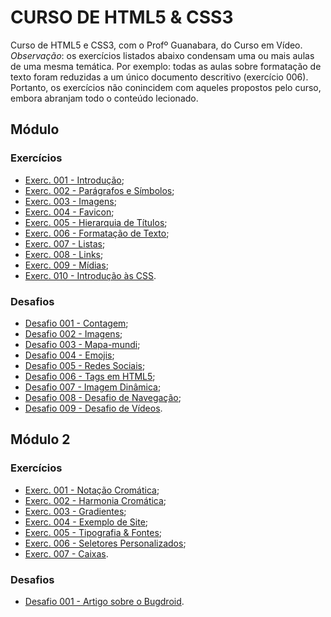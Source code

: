 # CURSO DE HTML5 & CSS3

Curso de HTML5 e CSS3, com o Profº Guanabara, do Curso em Vídeo. *Observação*: os exercícios listados abaixo condensam uma ou mais aulas de uma mesma temática. Por exemplo: todas as aulas sobre formatação de texto foram reduzidas a um único documento descritivo (exercício 006). Portanto, os exercícios não conincidem com aqueles propostos pelo curso, embora abranjam todo o conteúdo lecionado.


## Módulo

### Exercícios

- <a href="Módulo01/Exercícios/ex001-Intro/index.html" target="_blank" rel="author">Exerc. 001 - Introdução</a>;  
- <a href="Módulo01/Exercícios/ex002-Parágrafos&Símbolos/index.html" target="_blank" rel="author">Exerc. 002 - Parágrafos e Símbolos</a>;  
- <a href="Módulo01/Exercícios/ex003-Imagens/index.html" target="_blank" rel="author">Exerc. 003 - Imagens</a>;  
- <a href="Módulo01/Exercícios/ex004-Favicon/index.html" target="_blank" rel="author">Exerc. 004 - Favicon</a>;  
- <a href="Módulo01/Exercícios/ex005-Títulos/index.html" target="_blank" rel="author">Exerc. 005 - Hierarquia de Títulos</a>;  
- <a href="Módulo01/Exercícios/ex006-FormataçãoTextual/index.html" target="_blank" rel="author">Exerc. 006 - Formatação de Texto</a>;  
- <a href="Módulo01/Exercícios/ex007-Listas/index.html" target="_blank" rel="author">Exerc. 007 - Listas</a>;  
- <a href="Módulo01/Exercícios/ex008-Links/index.html" target="_blank" rel="author">Exerc. 008 - Links</a>;  
- <a href="Módulo01/Exercícios/ex009-Mídias/index.html" target="_blank" rel="author">Exerc. 009 - Mídias</a>;  
- <a href="Módulo01/Exercícios/ex010-CSS/index.html" target="_blank" rel="author">Exerc. 010 - Introdução às CSS</a>.  

### Desafios

- <a href="Módulo01/Desafios/des001/index.html" target="_blank" rel="author">Desafio 001 - Contagem</a>;  
- <a href="Módulo01/Desafios/des002/index.html" target="_blank" rel="author">Desafio 002 - Imagens</a>;  
- <a href="Módulo01/Desafios/des003/index.html" target="_blank" rel="author">Desafio 003 - Mapa-mundi</a>;  
- <a href="Módulo01/Desafios/des004/index.html" target="_blank" rel="author">Desafio 004 - Emojis</a>;  
- <a href="Módulo01/Desafios/des005/index.html" target="_blank" rel="author">Desafio 005 - Redes Sociais</a>;  
- <a href="Módulo01/Desafios/des006/index.html" target="_blank" rel="author">Desafio 006 - Tags em HTML5</a>;  
- <a href="Módulo01/Desafios/des007/index.html" target="_blank" rel="author">Desafio 007 - Imagem Dinâmica</a>;  
- <a href="Módulo01/Desafios/des008/index.html" target="_blank" rel="author">Desafio 008 - Desafio de Navegação</a>;  
- <a href="Módulo01/Desafios/des009/index.html" target="_blank" rel="author">Desafio 009 - Desafio de Vídeos</a>.  


## Módulo 2

### Exercícios

- <a href="Módulo02/Exercícios/ex001-NotaçãoCromática/index.html" target="_blank" rel="author">Exerc. 001 - Notação Cromática</a>;  
- <a href="Módulo02/Exercícios/ex002-HarmoniaCromática/index.html" target="_blank" rel="author">Exerc. 002 - Harmonia Cromática</a>;  
- <a href="Módulo02/Exercícios/ex003-Gradientes/index.html" target="_blank" rel="author">Exerc. 003 - Gradientes</a>;  
- <a href="Módulo02/Exercícios/ex004-Exemplo/index.html" target="_blank" rel="author">Exerc. 004 - Exemplo de Site</a>;  
- <a href="Módulo02/Exercícios/ex005-Fontes&Tipografia/index.html" target="_blank" rel="author">Exerc. 005 - Tipografia & Fontes</a>;  
- <a href="Módulo02/Exercícios/ex006-SeletoresPersonalizados/index.html" target="_blank" rel="author">Exerc. 006 - Seletores Personalizados</a>;  
- <a href="Módulo02/Exercícios/ex007-Caixas/index.html" target="_blank" rel="author">Exerc. 007 - Caixas</a>.  

### Desafios

- <a href="Módulo02/Desafios/des001-BugDroid/index.html" target="_blank" rel="author">Desafio 001 - Artigo sobre o Bugdroid</a>.  